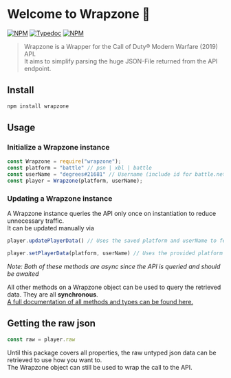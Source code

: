 # Welcome to Wrapzone 👋
[![NPM][npm-image]][npm-url]
[![Typedoc][typedoc-img]][typedoc-url]
[![NPM][license-img]][license-url]

> Wrapzone is a Wrapper for the Call of Duty® Modern Warfare (2019) API.  
> It aims to simplify parsing the huge JSON-File returned from the API endpoint.  

## Install

```sh
npm install wrapzone
```

## Usage

### Initialize a Wrapzone instance

```javascript
const Wrapzone = require("wrapzone");
const platform = "battle" // psn | xbl | battle
const userName = "degrees#21681" // Username (include id for battle.net)
const player = Wrapzone(platform, userName);
```

### Updating a Wrapzone instance

A Wrapzone instance queries the API only once on instantiation to reduce unnecessary traffic.  
It can be updated manually via

```javascript
player.updatePlayerData() // Uses the saved platform and userName to fetch the data
```
```javascript
player.setPlayerData(platform, userName) // Uses the provided platform and userName to fetch the data
```

*Note: Both of these methods are async since the API is queried and should be awaited*  

All other methods on a Wrapzone object can be used to query the retrieved data. They are all **synchronous**.  
[A full documentation of all methods and types can be found here.](https://realdegrees.github.io/wrapzone/) 

## Getting the raw json

```javascript
const raw = player.raw
```
Until this package covers all properties, the raw untyped json data can be retrieved to use how you want to.  
The Wrapzone object can still be used to wrap the call to the API.

[npm-image]: https://img.shields.io/npm/v/wrapzone?style=flat-square
[npm-url]: https://npmjs.org/package/wrapzone
[typedoc-img]: https://img.shields.io/badge/documentation-yes-blue.svg?style=flat-square
[typedoc-url]: https://realdegrees.github.io/wrapzone/
[license-img]: https://img.shields.io/npm/l/wrapzone?color=blue&style=flat-square
[license-url]: https://github.com/realdegrees/wrapzone/blob/master/LICENSE
